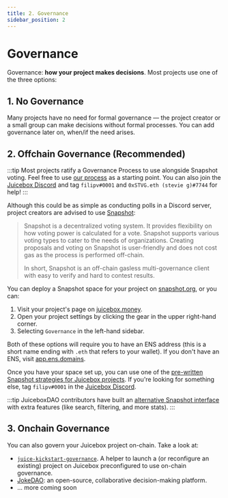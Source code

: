 ```yaml
---
title: 2. Governance
sidebar_position: 2
---
```


# Governance

Governance: **how your project makes decisions**. Most projects use one of the three options:

## 1. No Governance

Many projects have no need for formal governance — the project creator or a small group can make decisions without formal processes. You can add governance later on, when/if the need arises.

## 2. Offchain Governance (Recommended)

:::tip
Most projects ratify a Governance Process to use alongside Snapshot voting. Feel free to use [our process](https://info.juicebox.money/dao/process/) as a starting point. You can also join the [Juicebox Discord](https://discord.gg/juicebox) and tag `filipv#0001` and `0xSTVG.eth (stevie g)#7744` for help!
:::

Although this could be as simple as conducting polls in a Discord server, project creators are advised to use [Snapshot](https://snapshot.org):

> Snapshot is a decentralized voting system. It provides flexibility on how voting power is calculated for a vote. Snapshot supports various voting types to cater to the needs of organizations. Creating proposals and voting on Snapshot is user-friendly and does not cost gas as the process is performed off-chain.
> 
> In short, Snapshot is an off-chain gasless multi-governance client with easy to verify and hard to contest results.

You can deploy a Snapshot space for your project on [snapshot.org](https://snapshot.org/#/setup), or you can:

1. Visit your project's page on [juicebox.money](https://juicebox.money).
2. Open your project settings by clicking the gear in the upper right-hand corner.
3. Selecting `Governance` in the left-hand sidebar. 

Both of these options will require you to have an ENS address (this is a short name ending with `.eth` that refers to your wallet). If you don't have an ENS, visit [app.ens.domains](https://app.ens.domains).

Once you have your space set up, you can use one of the [pre-written Snapshot strategies for Juicebox projects](/user/resources/snapshot/). If you're looking for something else, tag `filipv#0001` in the [Juicebox Discord](https://discord.gg/juicebox).

:::tip
JuiceboxDAO contributors have built an [alternative Snapshot interface](https://juicetool.xyz/snapshot) with extra features (like search, filtering, and more stats).
:::

## 3. Onchain Governance

You can also govern your Juicebox project on-chain. Take a look at:

- [`juice-kickstart-governance`](https://github.com/xBA5ED/juice-kickstart-governance). A helper to launch a (or reconfigure an existing) project on Juicebox preconfigured to use on-chain governance.
- [JokeDAO](https://jokedao.io): an open-source, collaborative decision-making platform.
- ... more coming soon

